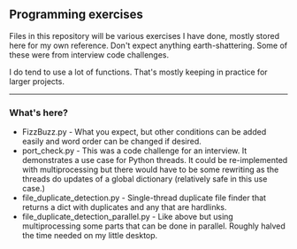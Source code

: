 ## Programming exercises

Files in this repository will be various exercises I have done, mostly stored here for my own reference. Don't expect anything earth-shattering. Some of these were from interview code challenges.

I do tend to use a lot of functions. That's mostly keeping in practice for larger projects.

---

### What's here?
- FizzBuzz.py - What you expect, but other conditions can be added easily and word order can be changed if desired.
- port_check.py - This was a code challenge for an interview. It demonstrates a use case for Python threads. It could be re-implemented with multiprocessing but there would have to be some rewriting as the threads do updates of a global dictionary (relatively safe in this use case.)
- file_duplicate_detection.py - Single-thread duplicate file finder that returns a dict with duplicates and any that are hardlinks.
- file_duplicate_detection_parallel.py - Like above but using multiprocessing some parts that can be done in parallel. Roughly halved the time needed on my little desktop.
